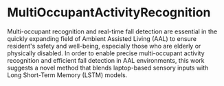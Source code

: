 # MultiOccupantActivityRecognition

Multi-occupant recognition and real-time fall detection are essential in the quickly expanding field of Ambient Assisted Living (AAL) to ensure resident's safety and well-being, especially those who are elderly or physically disabled. In order to enable precise multi-occupant activity recognition and efficient fall detection in AAL environments, this work suggests a novel method that blends laptop-based sensory inputs with Long Short-Term Memory (LSTM) models. 
